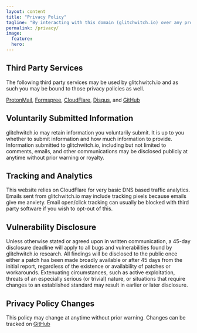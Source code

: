 ```yaml
---
layout: content
title: "Privacy Policy"
tagline: "By interacting with this domain (glitchwitch.io) over any protocol or service you are agreeing to the following Privacy Policy."
permalink: /privacy/
image:
  feature: 
  hero: 
---
```

## Third Party Services

The following third party services may be used by glitchwitch.io and as such you may be bound to those privacy policies as well.

[ProtonMail](https://protonmail.com/privacy-policy), [Formspree](http://docs.formspree.io/files/privacy.pdf), [CloudFlare](https://www.cloudflare.com/security-policy/), [Disqus](https://help.disqus.com/customer/portal/articles/466259-privacy-policy), and [GitHub](https://help.github.com/articles/github-privacy-statement/)

## Voluntarily Submitted Information

glitchwitch.io may retain information you voluntarily submit. It is up to you whether to submit information and how much information to provide. Information submitted to glitchwitch.io, including but not limited to comments, emails, and other communications may be disclosed publicly at anytime without prior warning or royalty.

## Tracking and Analytics

This website relies on CloudFlare for very basic DNS based traffic analytics. Emails sent from glitchwitch.io may include tracking pixels because emails give me anxiety. Email open/click tracking can usually be blocked with third party software if you wish to opt-out of this.

## Vulnerability Disclosure

Unless otherwise stated or agreed upon in written communication, a 45-day disclosure deadline will apply to all bugs and vulnerabilities found by glitchwitch.io research. All findings will be disclosed to the public once either a patch has been made broadly available or after 45 days from the initial report, regardless of the existence or availability of patches or workarounds. Extenuating circumstances, such as active exploitation, threats of an especially serious (or trivial) nature, or situations that require changes to an established standard may result in earlier or later disclosure.

## Privacy Policy Changes

This policy may change at anytime without prior warning. Changes can be tracked on [GitHub](https://github.com/GlitchWitchIO/glitchwitch.io/commits/master/pages/privacy.md)

